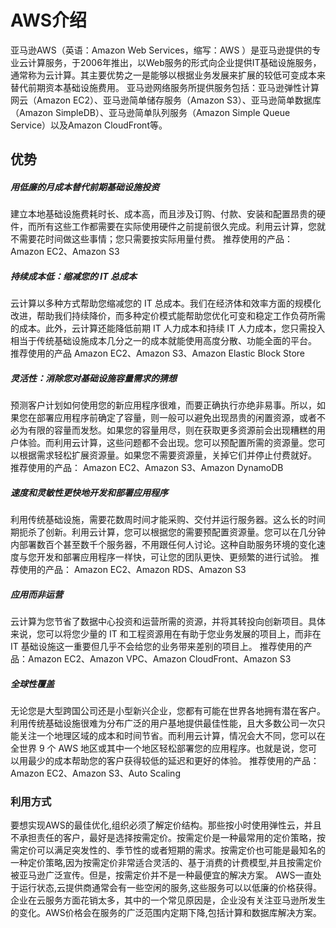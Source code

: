 # AWS介绍

亚马逊AWS（英语：Amazon Web Services，缩写：AWS ）是亚马逊提供的专业云计算服务，于2006年推出，以Web服务的形式向企业提供IT基础设施服务，通常称为云计算。其主要优势之一是能够以根据业务发展来扩展的较低可变成本来替代前期资本基础设施费用。
亚马逊网络服务所提供服务包括：亚马逊弹性计算网云（Amazon EC2）、亚马逊简单储存服务（Amazon S3）、亚马逊简单数据库（Amazon SimpleDB）、亚马逊简单队列服务（Amazon Simple Queue Service）以及Amazon CloudFront等。
## 优势
##### 用低廉的月成本替代前期基础设施投资
建立本地基础设施费耗时长、成本高，而且涉及订购、付款、安装和配置昂贵的硬件，而所有这些工作都需要在实际使用硬件之前提前很久完成。利用云计算，您就不需要花时间做这些事情；您只需要按实际用量付费。
推荐使用的产品： Amazon EC2、Amazon S3
##### 持续成本低：缩减您的 IT 总成本
云计算以多种方式帮助您缩减您的 IT 总成本。我们在经济体和效率方面的规模化改进，帮助我们持续降价，而多种定价模式能帮助您优化可变和稳定工作负荷所需的成本。此外，云计算还能降低前期 IT 人力成本和持续 IT 人力成本，您只需投入相当于传统基础设施成本几分之一的成本就能使用高度分散、功能全面的平台。
推荐使用的产品 Amazon EC2、Amazon S3、Amazon Elastic Block Store
##### 灵活性：消除您对基础设施容量需求的猜想
预测客户计划如何使用您的新应用程序很难，而要正确执行亦绝非易事。所以，如果您在部署应用程序前确定了容量，则一般可以避免出现昂贵的闲置资源，或者不必为有限的容量而发愁。如果您的容量用尽，则在获取更多资源前会出现糟糕的用户体验。而利用云计算，这些问题都不会出现。您可以预配置所需的资源量。您可以根据需求轻松扩展资源量。如果您不需要资源量，关掉它们并停止付费就好。
推荐使用的产品： Amazon EC2、Amazon S3、Amazon DynamoDB
##### 速度和灵敏性更快地开发和部署应用程序
利用传统基础设施，需要花数周时间才能采购、交付并运行服务器。这么长的时间期扼杀了创新。利用云计算，您可以根据您的需要预配置资源量。您可以在几分钟内部署数百个甚至数千个服务器，不用跟任何人讨论。这种自助服务环境的变化速度与您开发和部署应用程序一样快，可让您的团队更快、更频繁的进行试验。
推荐使用的产品： Amazon EC2、Amazon RDS、Amazon S3
##### 应用而非运营
云计算为您节省了数据中心投资和运营所需的资源，并将其转投向创新项目。具体来说，您可以将您少量的 IT 和工程资源用在有助于您业务发展的项目上，而非在 IT 基础设施这一重要但几乎不会给您的业务带来差别的项目上。
推荐使用的产品：Amazon EC2、Amazon VPC、Amazon CloudFront、Amazon S3
##### 全球性覆盖
无论您是大型跨国公司还是小型新兴企业，您都有可能在世界各地拥有潜在客户。利用传统基础设施很难为分布广泛的用户基地提供最佳性能，且大多数公司一次只能关注一个地理区域的成本和时间节省。而利用云计算，情况会大不同，您可以在全世界 9 个 AWS 地区或其中一个地区轻松部署您的应用程序。也就是说，您可以用最少的成本帮助您的客户获得较低的延迟和更好的体验。
推荐使用的产品：Amazon EC2、Amazon S3、Auto Scaling
### 利用方式
要想实现AWS的最佳优化,组织必须了解定价结构。那些按小时使用弹性云，并且不承担责任的客户，最好是选择按需定价。按需定价是一种最常用的定价策略，按需定价可以满足突发性的、季节性的或者短期的需求。按需定价也可能是最知名的一种定价策略,因为按需定价非常适合灵活的、基于消费的计费模型,并且按需定价被亚马逊广泛宣传。但是，按需定价并不是一种最便宜的解决方案。
AWS一直处于运行状态,云提供商通常会有一些空闲的服务,这些服务可以以低廉的价格获得。
企业在云服务方面花销太多，其中的一个常见原因是，企业没有关注亚马逊所发生的变化。AWS价格会在服务的广泛范围内定期下降,包括计算和数据库解决方案。
